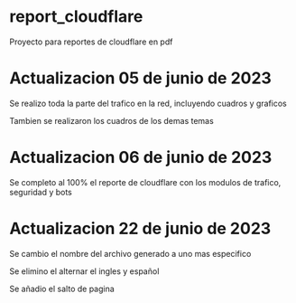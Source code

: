 # report_cloudflare

Proyecto para reportes de cloudflare en pdf

# Actualizacion 05 de junio de 2023

Se realizo toda la parte del trafico en la red, incluyendo cuadros y graficos

Tambien se realizaron los cuadros de los demas temas

# Actualizacion 06 de junio de 2023

Se completo al 100% el reporte de cloudflare con los modulos de trafico, seguridad y bots

# Actualizacion 22 de junio de 2023

Se cambio el nombre del archivo generado a uno mas especifico

Se elimino el alternar el ingles y español

Se añadio el salto de pagina